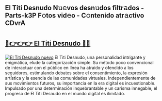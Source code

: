 ## El Titi Desnudo N𝚞𝚎vos desn𝚞dos filtr𝚊dos - Parts-k3P F𝚘tos vid𝚎o - C𝚘ntenido atr𝚊ctivo CDvrA

# <h2><a href="http://mb9g7z3.tromn.icu/?c=El+Titi+Desnudo">🔗👉👉👉 El Titi Desnudo 🔗🔗</a></h2>

[![El Titi Desnudo nuevo](https://i.imgur.com/pEAQMta.gif)](http://mb9g7z3.tromn.icu/?c=El+Titi+Desnudo)
El Titi Desnudo, una personalidad intrigante y enigmática, elude la categorización simple. Su método poco convencional de interactuar con el público en línea ha atraído y ofendido a los seguidores, estimulando debates sobre el consentimiento, la expresión artística y la esencia de las comunidades virtuales. Independientemente de sus movimientos futuros, su importancia en la era digital es incuestionable. Impulsado por una determinación inquebrantable y un carisma innegable, el progreso de El Titi Desnudo en el mundo digital es ilimitado.
